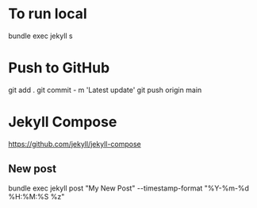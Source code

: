 # To run local
bundle exec jekyll s

# Push to GitHub
git add .
git commit - m 'Latest update'
git push origin main

# Jekyll Compose
<https://github.com/jekyll/jekyll-compose>
## New post
bundle exec jekyll post "My New Post" --timestamp-format "%Y-%m-%d %H:%M:%S %z"
